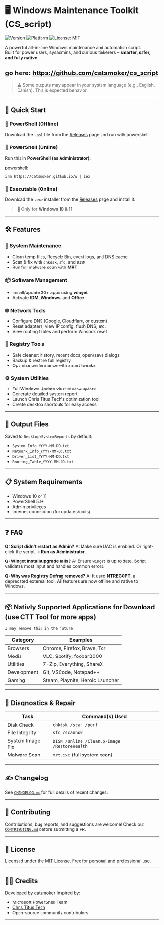 # 🖥️ Windows Maintenance Toolkit (CS_script)

![Version](https://img.shields.io/badge/version-v2-green)
![Platform](https://img.shields.io/badge/platform-Windows-blue)
![License: MIT](https://img.shields.io/badge/license-MIT-blue)

A powerful all-in-one Windows maintenance and automation script.  
Built for power users, sysadmins, and curious tinkerers – **smarter, safer, and fully native**.

go here: https://github.com/catsmoker/cs_script
---

> ⚠️ Some outputs may appear in your system language (e.g., English, Danish). This is expected behavior.

---

## 🚀 Quick Start

### 🔹 PowerShell (Offline)

Download the `.ps1` file from the [Releases](https://github.com/catsmoker/cs_script/releases) page and run with powershell.

### 🔹 PowerShell (Online)

Run this in **PowerShell (as Administrator)**:

powershell:
```
irm https://catsmoker.github.io/w | iex
```

### 🔹 Executable (Online)

Download the `.exe` installer from the [Releases](https://github.com/catsmoker/cs_script/releases) page and install it.

> 🛑 Only for **Windows 10 & 11**

---

## 🛠️ Features

### 🧹 System Maintenance

* Clean temp files, Recycle Bin, event logs, and DNS cache
* Scan & fix with `chkdsk`, `sfc`, and `DISM`
* Run full malware scan with **MRT**

### 📦 Software Management

* Install/update 30+ apps using **winget**
* Activate **IDM**, **Windows**, and **Office**

### 🌐 Network Tools

* Configure DNS (Google, Cloudflare, or custom)
* Reset adapters, view IP config, flush DNS, etc.
* View routing tables and perform Winsock reset

### 🧠 Registry Tools

* Safe cleaner: history, recent docs, open/save dialogs
* Backup & restore full registry
* Optimize performance with smart tweaks

### ⚙️ System Utilities

* Full Windows Update via `PSWindowsUpdate`
* Generate detailed system report
* Launch Chris Titus Tech's optimization tool
* Create desktop shortcuts for easy access

---

## 📁 Output Files

Saved to `Desktop\SystemReports` by default:

* `System_Info_YYYY-MM-DD.txt`
* `Network_Info_YYYY-MM-DD.txt`
* `Driver_List_YYYY-MM-DD.txt`
* `Routing_Table_YYYY-MM-DD.txt`

---

## 📋 System Requirements

* Windows 10 or 11
* PowerShell 5.1+
* Admin privileges
* Internet connection (for updates/tools)

---

## ❓ FAQ

**Q: Script didn’t restart as Admin?**
A: Make sure UAC is enabled. Or right-click the script → **Run as Administrator**.

**Q: Winget install/upgrade fails?**
A: Ensure `winget` is up to date. Script validates most input and handles common errors.

**Q: Why was Registry Defrag removed?**
A: It used **NTREGOPT**, a deprecated external tool. All features are now offline and native to Windows.

---

## 📦 Nativly Supported Applications for Download (use CTT Tool for more apps)
`I may remove this in the future`

| Category    | Examples                         |
| ----------- | -------------------------------- |
| Browsers    | Chrome, Firefox, Brave, Tor      |
| Media       | VLC, Spotify, foobar2000         |
| Utilities   | 7-Zip, Everything, ShareX        |
| Development | Git, VSCode, Notepad++           |
| Gaming      | Steam, Playnite, Heroic Launcher |

---

## 🧪 Diagnostics & Repair

| Task             | Command(s) Used                              |
| ---------------- | -------------------------------------------- |
| Disk Check       | `chkdsk /scan /perf`                         |
| File Integrity   | `sfc /scannow`                               |
| System Image Fix | `DISM /Online /Cleanup-Image /RestoreHealth` |
| Malware Scan     | `mrt.exe` (full system scan)                 |

---

## ✍️ Changelog

See [`CHANGELOG.md`](CHANGELOG.md) for full details of recent changes.

---

## 🤝 Contributing

Contributions, bug reports, and suggestions are welcome!
Check out [`CONTRIBUTING.md`](CONTRIBUTING.md) before submitting a PR.

---

## 📜 License

Licensed under the [MIT License](LICENSE).
Free for personal and professional use.

---

## 🧑‍💻 Credits

Developed by [catsmoker](https://catsmoker.github.io)
Inspired by:

* Microsoft PowerShell Team
* [Chris Titus Tech](https://christitus.com/)
* Open-source community contributors

---
